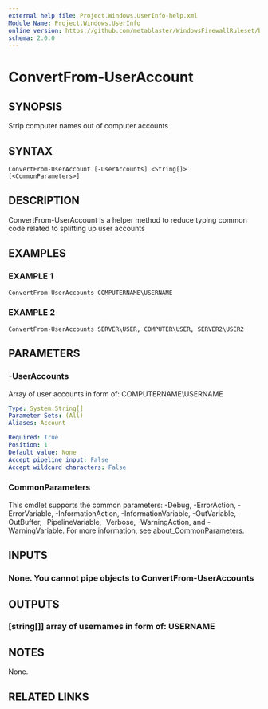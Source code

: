 ```yaml
---
external help file: Project.Windows.UserInfo-help.xml
Module Name: Project.Windows.UserInfo
online version: https://github.com/metablaster/WindowsFirewallRuleset/blob/develop/Modules/Project.Windows.UserInfo/Help/en-US/ConvertFrom-UserAccount.md
schema: 2.0.0
---
```


# ConvertFrom-UserAccount

## SYNOPSIS
Strip computer names out of computer accounts

## SYNTAX

```
ConvertFrom-UserAccount [-UserAccounts] <String[]> [<CommonParameters>]
```

## DESCRIPTION
ConvertFrom-UserAccount is a helper method to reduce typing common code
related to splitting up user accounts

## EXAMPLES

### EXAMPLE 1
```
ConvertFrom-UserAccounts COMPUTERNAME\USERNAME
```

### EXAMPLE 2
```
ConvertFrom-UserAccounts SERVER\USER, COMPUTER\USER, SERVER2\USER2
```

## PARAMETERS

### -UserAccounts
Array of user accounts in form of: COMPUTERNAME\USERNAME

```yaml
Type: System.String[]
Parameter Sets: (All)
Aliases: Account

Required: True
Position: 1
Default value: None
Accept pipeline input: False
Accept wildcard characters: False
```

### CommonParameters
This cmdlet supports the common parameters: -Debug, -ErrorAction, -ErrorVariable, -InformationAction, -InformationVariable, -OutVariable, -OutBuffer, -PipelineVariable, -Verbose, -WarningAction, and -WarningVariable. For more information, see [about_CommonParameters](http://go.microsoft.com/fwlink/?LinkID=113216).

## INPUTS

### None. You cannot pipe objects to ConvertFrom-UserAccounts
## OUTPUTS

### [string[]] array of usernames in form of: USERNAME
## NOTES
None.

## RELATED LINKS

